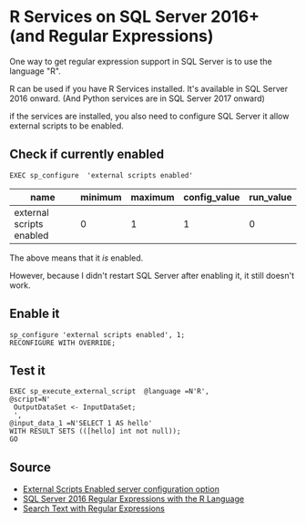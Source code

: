 # R Services on SQL Server 2016+ (and Regular Expressions)

One way to get regular expression support in SQL Server is to use the language "R". 

R can be used if you have R Services installed. It's available in SQL Server 2016 onward. (And Python services are in SQL Server 2017 onward)

if the services are installed, you also need to configure SQL Server it allow external scripts to be enabled.

## Check if currently enabled

	EXEC sp_configure  'external scripts enabled'


| name | minimum | maximum | config_value | run_value |
|------|---------|---------|--------------|-----------|
| external scripts enabled | 0 | 1 | 1 | 0 |


The above means that it *is* enabled.

However, because I didn't restart SQL Server after enabling it, it still doesn't work.



## Enable it

	sp_configure 'external scripts enabled', 1;
	RECONFIGURE WITH OVERRIDE; 


## Test it


	EXEC sp_execute_external_script  @language =N'R',
	@script=N'
	 OutputDataSet <- InputDataSet;
	 ',
	@input_data_1 =N'SELECT 1 AS hello'
	WITH RESULT SETS (([hello] int not null));
	GO

##


## Source

* [External Scripts Enabled server configuration option](https://docs.microsoft.com/en-us/sql/database-engine/configure-windows/external-scripts-enabled-server-configuration-option?view=sql-server-ver15)
* [SQL Server 2016 Regular Expressions with the R Language](https://www.mssqltips.com/sqlservertip/4748/sql-server-2016-regular-expressions-with-the-r-language/)
* [Search Text with Regular Expressions](https://docs.microsoft.com/en-us/sql/ssms/scripting/search-text-with-regular-expressions?view=sql-server-ver15)